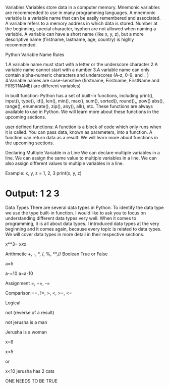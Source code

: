 Variables
Variables store data in a computer memory. Mnemonic variables are recommended to use in many programming languages. A mnemonic variable is a variable name that can be easily remembered and associated. A variable refers to a memory address in which data is stored. Number at the beginning, special character, hyphen are not allowed when naming a variable. A variable can have a short name (like x, y, z), but a more descriptive name (firstname, lastname, age, country) is highly recommended.

Python Variable Name Rules

1.A variable name must start with a letter or the underscore character
2.A variable name cannot start with a number
3.A variable name can only contain alpha-numeric characters and underscores (A-z, 0-9, and _ )
4.Variable names are case-sensitive (firstname, Firstname, FirstName and FIRSTNAME) are different variables)


In built function:
Python has a set of built-in functions, including print(), input(), type(), id(), len(), min(), max(), sum(), sorted(), round(),, pow() abs(), range(), enumerate(), zip(), any(), all(), etc. These functions are always available to use in Python. We will learn more about these functions in the upcoming sections.

user defined functions:
A function is a block of code which only runs when it is called. You can pass data, known as parameters, into a function. A function can return data as a result. We will learn more about functions in the upcoming sections.


Declaring Multiple Variable in a Line
We can declare multiple variables in a line. We can assign the same value to multiple variables in a line. We can also assign different values to multiple variables in a line.

Example:
x, y, z = 1, 2, 3
print(x, y, z)
# Output: 1 2 3


Data Types
There are several data types in Python. To identify the data type we use the type built-in function. I would like to ask you to focus on understanding different data types very well. When it comes to programming, it is all about data types. I introduced data types at the very beginning and it comes again, because every topic is related to data types. We will cover data types in more detail in their respective sections.

x**3= x*x*x


Arithmetic +, -, *, /, %, **,//
Boolean True or False

a=5
 
a-=10  a=a-10

Assignment
=, +=, -=

Comparison
==, !=, >, <, >=, <=


Logical


not
(reverse of a result)

not jerusha is a man 

Jerusha is a woman

x=6

x<5

or
 
x<10
jerusha has 2 cats

ONE NEEDS TO BE TRUE

